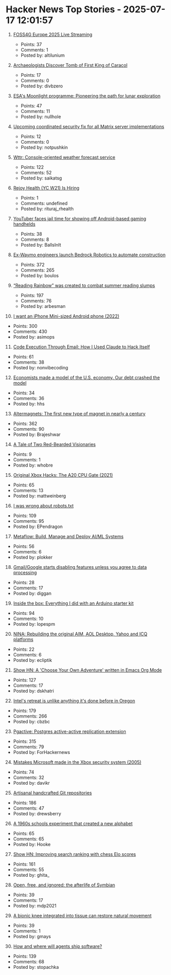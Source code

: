 # Hacker News Top Stories - 2025-07-17 12:01:57

1. [FOSS4G Europe 2025 Live Streaming](https://2025.europe.foss4g.org/livestream/)
   - Points: 37
   - Comments: 1
   - Posted by: altilunium

2. [Archaeologists Discover Tomb of First King of Caracol](https://uh.edu/news-events/stories/2025/july/07102025-caracol-chase-discovery-maya-ruler.php)
   - Points: 17
   - Comments: 0
   - Posted by: divbzero

3. [ESA's Moonlight programme: Pioneering the path for lunar exploration](https://www.esa.int/Applications/Connectivity_and_Secure_Communications/ESA_s_Moonlight_programme_Pioneering_the_path_for_lunar_exploration)
   - Points: 47
   - Comments: 11
   - Posted by: nullhole

4. [Upcoming coordinated security fix for all Matrix server implementations](https://matrix.org/blog/2025/07/security-predisclosure/)
   - Points: 12
   - Comments: 0
   - Posted by: notpushkin

5. [Wttr: Console-oriented weather forecast service](https://github.com/chubin/wttr.in)
   - Points: 122
   - Comments: 52
   - Posted by: saikatsg

6. [Rejoy Health (YC W21) Is Hiring](https://www.ycombinator.com/companies/rejoy-health/jobs/DCsxNgv-software-engineer)
   - Points: 1
   - Comments: undefined
   - Posted by: rituraj_rhealth

7. [YouTuber faces jail time for showing off Android-based gaming handhelds](https://arstechnica.com/gadgets/2025/07/youtuber-faces-jail-time-for-showing-off-android-based-gaming-handhelds/)
   - Points: 38
   - Comments: 8
   - Posted by: BallsInIt

8. [Ex-Waymo engineers launch Bedrock Robotics to automate construction](https://techcrunch.com/2025/07/16/ex-waymo-engineers-launch-bedrock-robotics-with-80m-to-automate-construction/)
   - Points: 372
   - Comments: 265
   - Posted by: boulos

9. [“Reading Rainbow” was created to combat summer reading slumps](https://www.smithsonianmag.com/smithsonian-institution/to-combat-summer-reading-slumps-this-timeless-childrens-television-show-tried-to-bridge-the-literacy-gap-with-the-magic-of-stories-180986984/)
   - Points: 197
   - Comments: 76
   - Posted by: arbesman

10. [I want an iPhone Mini-sized Android phone (2022)](https://smallandroidphone.com/)
   - Points: 300
   - Comments: 430
   - Posted by: asimops

11. [Code Execution Through Email: How I Used Claude to Hack Itself](https://www.pynt.io/blog/llm-security-blogs/code-execution-through-email-how-i-used-claude-mcp-to-hack-itself)
   - Points: 61
   - Comments: 38
   - Posted by: nonvibecoding

12. [Economists made a model of the U.S. economy. Our debt crashed the model](https://www.marketplace.org/story/2025/07/14/how-our-debt-crashed-a-model-of-the-us-economy)
   - Points: 34
   - Comments: 36
   - Posted by: hhs

13. [Altermagnets: The first new type of magnet in nearly a century](https://www.newscientist.com/article/2487013-weve-discovered-a-new-kind-of-magnetism-what-can-we-do-with-it/)
   - Points: 362
   - Comments: 90
   - Posted by: Brajeshwar

14. [A Tale of Two Red-Bearded Visionaries](https://nemanjatrifunovic.substack.com/p/a-tale-of-two-red-bearded-visionaries)
   - Points: 9
   - Comments: 1
   - Posted by: whobre

15. [Original Xbox Hacks: The A20 CPU Gate (2021)](https://connortumbleson.com/2021/07/19/the-xbox-and-a20-line/)
   - Points: 65
   - Comments: 13
   - Posted by: mattweinberg

16. [I was wrong about robots.txt](https://evgeniipendragon.com/posts/i-was-wrong-about-robots-txt/)
   - Points: 109
   - Comments: 95
   - Posted by: EPendragon

17. [Metaflow: Build, Manage and Deploy AI/ML Systems](https://github.com/Netflix/metaflow)
   - Points: 56
   - Comments: 6
   - Posted by: plokker

18. [Gmail/Google starts disabling features unless you agree to data processing](https://bsky.app/profile/victor.earth/post/3lu5ovm2oy22g)
   - Points: 28
   - Comments: 17
   - Posted by: diggan

19. [Inside the box: Everything I did with an Arduino starter kit](https://lopespm.com/hardware/2025/07/15/arduino.html)
   - Points: 94
   - Comments: 10
   - Posted by: lopespm

20. [NINA: Rebuilding the original AIM, AOL Desktop, Yahoo and ICQ platforms](https://nina.chat/)
   - Points: 22
   - Comments: 6
   - Posted by: ecliptik

21. [Show HN: A 'Choose Your Own Adventure' written in Emacs Org Mode](https://tendollaradventure.com/sample/)
   - Points: 127
   - Comments: 17
   - Posted by: dskhatri

22. [Intel's retreat is unlike anything it's done before in Oregon](https://www.oregonlive.com/silicon-forest/2025/07/intels-retreat-is-unlike-anything-its-done-before-in-oregon.html)
   - Points: 179
   - Comments: 266
   - Posted by: cbzbc

23. [Pgactive: Postgres active-active replication extension](https://github.com/aws/pgactive)
   - Points: 315
   - Comments: 79
   - Posted by: ForHackernews

24. [Mistakes Microsoft made in the Xbox security system (2005)](https://xboxdevwiki.net/17_Mistakes_Microsoft_Made_in_the_Xbox_Security_System)
   - Points: 74
   - Comments: 32
   - Posted by: davikr

25. [Artisanal handcrafted Git repositories](https://drew.silcock.dev/blog/artisanal-git/)
   - Points: 186
   - Comments: 47
   - Posted by: drewsberry

26. [A 1960s schools experiment that created a new alphabet](https://www.theguardian.com/education/2025/jul/06/1960s-schools-experiment-created-new-alphabet-thousands-children-unable-to-spell)
   - Points: 65
   - Comments: 65
   - Posted by: Hooke

27. [Show HN: Improving search ranking with chess Elo scores](https://www.zeroentropy.dev/blog/improving-rag-with-elo-scores)
   - Points: 161
   - Comments: 55
   - Posted by: ghita_

28. [Open, free, and ignored: the afterlife of Symbian](https://www.theregister.com/2025/07/17/symbian_forgotten_foss_phone_os/)
   - Points: 39
   - Comments: 17
   - Posted by: mdp2021

29. [A bionic knee integrated into tissue can restore natural movement](https://news.mit.edu/2025/bionic-knee-integrated-into-tissue-can-restore-natural-movement-0710)
   - Points: 39
   - Comments: 1
   - Posted by: gmays

30. [How and where will agents ship software?](https://www.instantdb.com/essays/agents)
   - Points: 139
   - Comments: 68
   - Posted by: stopachka

